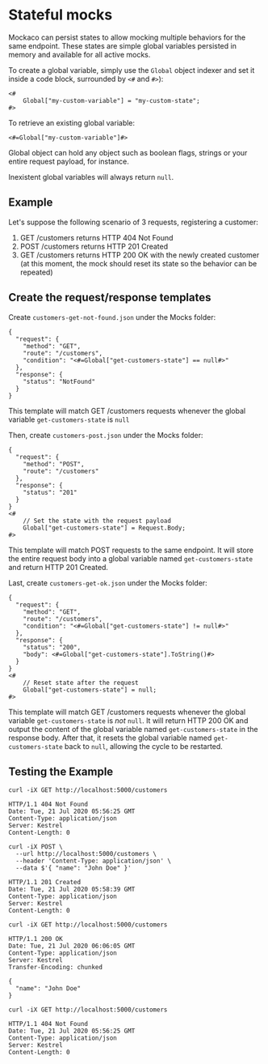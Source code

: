 # Stateful mocks

Mockaco can persist states to allow mocking multiple behaviors for the same endpoint.
These states are simple global variables persisted in memory and available for all active mocks.

To create a global variable, simply use the `Global` object indexer and set it inside a code block, surrounded by `<#` and `#>`):

```
<#
	Global["my-custom-variable"] = "my-custom-state";
#>
```

To retrieve an existing global variable:

```
<#=Global["my-custom-variable"]#>
```

Global object can hold any object such as boolean flags, strings or your entire request payload, for instance.

Inexistent global variables will always return `null`.

## Example

Let's suppose the following scenario of 3 requests, registering a customer:

1. GET /customers returns HTTP 404 Not Found
2. POST /customers returns HTTP 201 Created
3. GET /customers returns HTTP 200 OK with the newly created customer (at this moment, the mock should reset its state so the behavior can be repeated)

## Create the request/response templates

Create `customers-get-not-found.json` under the Mocks folder:

```
{
  "request": {
	"method": "GET",
	"route": "/customers",
	"condition": "<#=Global["get-customers-state"] == null#>"
  },
  "response": {
	"status": "NotFound"	
  }
}
```

This template will match GET /customers requests whenever the global variable `get-customers-state` is `null`

Then, create `customers-post.json` under the Mocks folder:

```
{ 
  "request": {
	"method": "POST",
	"route": "/customers"
  },
  "response": {
	"status": "201"	
  }
}
<#
	// Set the state with the request payload
	Global["get-customers-state"] = Request.Body;
#>
```

This template will match POST requests to the same endpoint. It will store the entire request body into a global variable named `get-customers-state` and return HTTP 201 Created.

Last, create `customers-get-ok.json` under the Mocks folder:

```
{
  "request": {
	"method": "GET",
	"route": "/customers",
	"condition": "<#=Global["get-customers-state"] != null#>"
  },
  "response": {
	"status": "200",
	"body": <#=Global["get-customers-state"].ToString()#>
  }
}
<#
	// Reset state after the request
	Global["get-customers-state"] = null;
#>
```

This template will match GET /customers requests whenever the global variable `get-customers-state` is *not* `null`.
It will return HTTP 200 OK and output the content of the global variable named `get-customers-state` in the response body.
After that, it resets the global variable named `get-customers-state` back to `null`, allowing the cycle to be restarted.

## Testing the Example

```console
curl -iX GET http://localhost:5000/customers
```
```http
HTTP/1.1 404 Not Found
Date: Tue, 21 Jul 2020 05:56:25 GMT
Content-Type: application/json
Server: Kestrel
Content-Length: 0
```

```console
curl -iX POST \
  --url http://localhost:5000/customers \
  --header 'Content-Type: application/json' \
  --data $'{ "name": "John Doe" }'
```
```http
HTTP/1.1 201 Created
Date: Tue, 21 Jul 2020 05:58:39 GMT
Content-Type: application/json
Server: Kestrel
Content-Length: 0
```

```console
curl -iX GET http://localhost:5000/customers
```
```http
HTTP/1.1 200 OK
Date: Tue, 21 Jul 2020 06:06:05 GMT
Content-Type: application/json
Server: Kestrel
Transfer-Encoding: chunked

{
  "name": "John Doe"
}
```

```console
curl -iX GET http://localhost:5000/customers
```
```http
HTTP/1.1 404 Not Found
Date: Tue, 21 Jul 2020 05:56:25 GMT
Content-Type: application/json
Server: Kestrel
Content-Length: 0
```